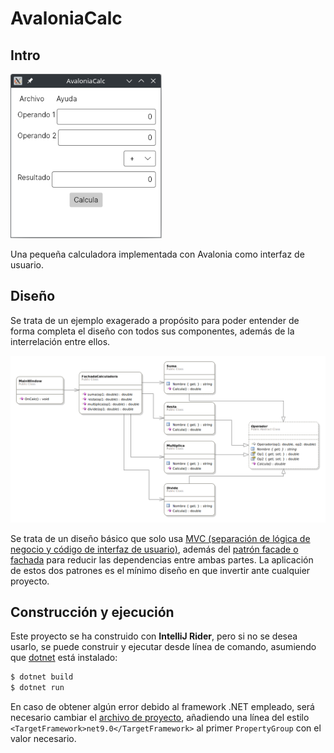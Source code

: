 # AvaloniaCalc
## Intro

![Calculadora: diagrama de clases](docs/scrshot-avaloniacalc.png)

Una pequeña calculadora implementada con Avalonia como interfaz de usuario.

## Diseño

Se trata de un ejemplo exagerado a propósito para poder entender de forma completa el diseño con todos sus componentes, además de la interrelación entre ellos.

![Calculadora: diagrama de clases](docs/calculadora-diagrama_clases.png)

Se trata de un diseño básico que solo usa [MVC (separación de lógica de negocio y código de interfaz de usuario)](https://es.wikipedia.org/wiki/Modelo%E2%80%93vista%E2%80%93controlador), además del [patrón facade o fachada](https://es.wikipedia.org/wiki/Facade_%28patr%C3%B3n_de_dise%C3%B1o%29) para reducir las dependencias entre ambas partes. La aplicación de estos dos patrones es el mínimo diseño en que invertir ante cualquier proyecto.

## Construcción y ejecución

Este proyecto se ha construido con **IntelliJ Rider**, pero si no se desea usarlo, se puede construir y ejecutar desde línea de comando, asumiendo que [dotnet](http://dotnet.microsoft.com) está instalado:

```bash
$ dotnet build
$ dotnet run
```
En caso de obtener algún error debido al framework .NET empleado, será necesario cambiar el [archivo de proyecto](AvaloniaCalc/AvaloniaCalc.csproj), añadiendo una línea del estilo `<TargetFramework>net9.0</TargetFramework>` al primer `PropertyGroup` con el valor necesario.
